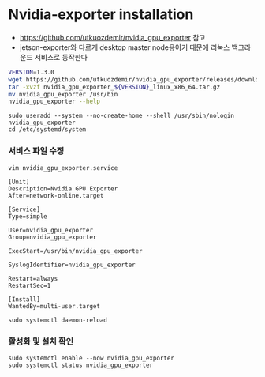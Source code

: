 # Nvidia-exporter installation
- https://github.com/utkuozdemir/nvidia_gpu_exporter 참고
- jetson-exporter와 다르게 desktop master node용이기 때문에 리눅스 백그라운드 서비스로 동작한다

```bash
VERSION=1.3.0
wget https://github.com/utkuozdemir/nvidia_gpu_exporter/releases/download/v${VERSION}/nvidia_gpu_exporter_${VERSION}_linux_x86_64.tar.gz
tar -xvzf nvidia_gpu_exporter_${VERSION}_linux_x86_64.tar.gz
mv nvidia_gpu_exporter /usr/bin
nvidia_gpu_exporter --help
```
```
sudo useradd --system --no-create-home --shell /usr/sbin/nologin nvidia_gpu_exporter
cd /etc/systemd/system
```

### 서비스 파일 수정
`vim nvidia_gpu_exporter.service`

```
[Unit]
Description=Nvidia GPU Exporter
After=network-online.target

[Service]
Type=simple

User=nvidia_gpu_exporter
Group=nvidia_gpu_exporter

ExecStart=/usr/bin/nvidia_gpu_exporter

SyslogIdentifier=nvidia_gpu_exporter

Restart=always
RestartSec=1

[Install]
WantedBy=multi-user.target
```

`sudo systemctl daemon-reload`


### 활성화 및 설치 확인

```
sudo systemctl enable --now nvidia_gpu_exporter
sudo systemctl status nvidia_gpu_exporter
```
